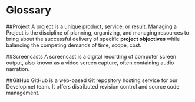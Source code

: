 # Glossary

##Project
A project is a unique product, service, or result. Managing a Project is the discipline of planning, organizing, and managing resources to bring about the successful delivery of specific **project objectives** while balancing the competing demands of time, scope, cost. 

##Screencasts 
A screencast is a digital recording of computer screen output, also known as a video screen capture, often containing audio narration.

##GitHub
GitHub is a web-based Git repository hosting service for our Developmet team. It offers distributed revision control and source code management.